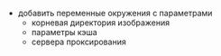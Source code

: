  - добавить переменные окружения с параметрами 
    - корневая директория изображения
    - параметры кэша
    - сервера проксирования
    
 
